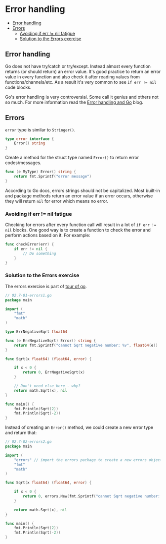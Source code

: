 # Error handling

<!-- MarkdownTOC -->

- [Error handling](#error-handling)
- [Errors](#errors)
    - [Avoiding if err != nil fatigue](#avoiding-if-err--nil-fatigue)
    - [Solution to the Errors exercise](#solution-to-the-errors-exercise)

<!-- /MarkdownTOC -->

<a name="error-handling"></a>
## Error handling
Go does not have try/catch or try/except. Instead almost every function returns (or should return) an error value. It's good practice to return an error value in every function and also check it after reading values from functions/channels/etc. As a result it's very common to see `if err != nil` code blocks.

Go's error handling is very controversial. Some call it genius and others not so much. For more information read the [Error handling and Go][error-handling-and-go] blog.

<a name="errors"></a>
## Errors
`error` type is similar to `Stringer()`.

``` go
type error interface {
    Error() string
}
```

Create a method for the struct type named `Error()` to return error codes/messages.

``` go
func (e MyType) Error() string {
    return fmt.Sprintf("error message")
}
```

According to Go docs, errors strings should not be capitalized. Most built-in and package methods return an error value if an error occurs, otherwise they will return `nil` for error which means no error.

<a name="avoiding-if-err--nil-fatigue"></a>
### Avoiding if err != nil fatigue
Checking for errors after every function call will result in a lot of `if err != nil` blocks. One good way is to create a function to check the error and perform actions based on it. For example:

``` go
func checkError(err) {
    if err != nil {
        // Do something
    }
}
```

<a name="solution-to-the-errors-exercise"></a>
### Solution to the Errors exercise
The errors exercise is part of [tour of go][errors-exercise].

``` go
// 02.7-01-errors1.go
package main

import (
    "fmt"
    "math"
)

type ErrNegativeSqrt float64

func (e ErrNegativeSqrt) Error() string {
    return fmt.Sprintf("cannot Sqrt negative number: %v", float64(e))
}

func Sqrt(x float64) (float64, error) {

    if x < 0 {
        return 0, ErrNegativeSqrt(x)
    }

    // Don't need else here - why?
    return math.Sqrt(x), nil
}

func main() {
    fmt.Println(Sqrt(2))
    fmt.Println(Sqrt(-2))
}
```

Instead of creating an `Error()` method, we could create a new error type and return that:

``` go
// 02.7-02-errors2.go
package main

import (
    "errors" // import the errors package to create a new errors object
    "fmt"
    "math"
)

func Sqrt(x float64) (float64, error) {

    if x < 0 {
        return 0, errors.New(fmt.Sprintf("cannot Sqrt negative number: %v", float64(x)))
    }

    return math.Sqrt(x), nil
}

func main() {
    fmt.Println(Sqrt(2))
    fmt.Println(Sqrt(-2))
}
```

<!-- Links -->

[errors-exercise]: https://tour.golang.org/methods/20
[error-handling-and-go]: https://blog.golang.org/error-handling-and-go "Error handling and Go - Golang blog"
